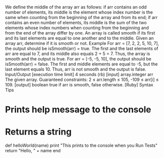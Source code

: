 We define the middle of the array arr as follows:
if arr contains an odd number of elements, its middle is the element whose index number is the same when counting from the beginning of the array and from its end;
if arr contains an even number of elements, its middle is the sum of the two elements whose index numbers when counting from the beginning and from the end of the array differ by one.
An array is called smooth if its first and its last elements are equal to one another and to the middle. Given an array arr, determine if it is smooth or not.
Example
For arr = [7, 2, 2, 5, 10, 7], the output should be
isSmooth(arr) = true.
The first and the last elements of arr are equal to 7, and its middle also equals 2 + 5 = 7. Thus, the array is smooth and the output is true.
For arr = [-5, -5, 10], the output should be
isSmooth(arr) = false.
The first and middle elements are equal to -5, but the last element equals 10. Thus, arr is not smooth and the output is false.
Input/Output
[execution time limit] 4 seconds (rb)
[input] array.integer arr
The given array.
Guaranteed constraints:
2 ≤ arr.length ≤ 105,
-109 ≤ arr[i] ≤ 109.
[output] boolean
true if arr is smooth, false otherwise.
[Ruby] Syntax Tips
# Prints help message to the console
# Returns a string
def helloWorld(name)
    print "This prints to the console when you Run Tests"
    return "Hello, " + name
end
